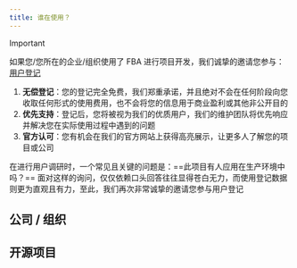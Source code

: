 ```yaml
---
title: 谁在使用？
---
```


> [!IMPORTANT]
> 如果您/您所在的企业/组织使用了 FBA
> 进行项目开发，我们诚挚的邀请您参与：[用户登记](https://discord.com/channels/1185035164577972344/1316691148856885299)
>
> 1. **无偿登记**：您的登记完全免费，我们郑重承诺，并且绝对不会在任何阶段向您收取任何形式的使用费用，也不会将您的信息用于商业盈利或其他非公开目的
> 2. **优先支持**：登记后，您将被视为我们的优质用户，我们的维护团队将优先响应并解决您在实际使用过程中遇到的问题
> 3. **官方认可**：您有机会在我们的官方网站上获得高亮展示，让更多人了解您的项目或公司
>
> 在进行用户调研时，一个常见且关键的问题是：==此项目有人应用在生产环境中吗？==
> 面对这样的询问，仅仅依赖口头回答往往显得苍白无力，而使用登记数据则更为直观且有力，至此，我们再次非常诚挚的邀请您参与用户登记

## 公司 / 组织

<CardGrid>
  <ImageCard
    image="https://wu-clan.github.io/picx-images-hosting/fba.png"
    title="FBA"
    description="基于 FastAPI 框架的前后端分离中后台解决方案，遵循伪三层架构设计， 支持 Python 3.10 及以上版本"
    href="https://fastapi-practices.github.io/fastapi_best_architecture_docs/"
  />
</CardGrid>

## 开源项目

<CardGrid>
  <LinkCard icon="https://wu-clan.github.io/picx-images-hosting/logo/fba.png" title="fastapi_sqlalchemy_mysql" href="https://github.com/wu-clan/fastapi_sqlalchemy_mysql" description="fastapi + pydantic-v2 + sqlalchemy 2.0 + alembic + mysql + redis" />
</CardGrid>
